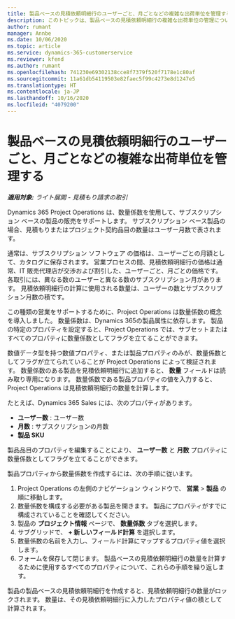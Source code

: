 ```yaml
---
title: 製品ベースの見積依頼明細行のユーザーごと、月ごとなどの複雑な出荷単位を管理する
description: このトピックは、製品ベースの見積依頼明細行の複雑な出荷単位の管理について説明します。
author: rumant
manager: Annbe
ms.date: 10/06/2020
ms.topic: article
ms.service: dynamics-365-customerservice
ms.reviewer: kfend
ms.author: rumant
ms.openlocfilehash: 741230e69302138cce8f7379f520f7178e1c80af
ms.sourcegitcommit: 11a61db54119503e82faec5f99c4273e8d1247e5
ms.translationtype: HT
ms.contentlocale: ja-JP
ms.lasthandoff: 10/16/2020
ms.locfileid: "4079200"
---
```

# <a name="managing-complex-units-such-as-per-user-per-month-for-product-based-quote-lines"></a>製品ベースの見積依頼明細行のユーザーごと、月ごとなどの複雑な出荷単位を管理する

_**適用対象:** ライト展開 - 見積もり請求の取引_

Dynamics 365 Project Operations は、数量係数を使用して、サブスクリプション ベースの製品の販売をサポートします。 サブスクリプション ベース製品の場合、見積もりまたはプロジェクト契約品目の数量はユーザー月数で表されます。

通常は、サブスクリプション ソフトウェア の価格は、ユーザーごとの月額として、カタログに保存されます。 営業プロセスの間、見積依頼明細行の価格は通常、IT 販売代理店が交渉および割引した、ユーザーごと、月ごとの価格です。 各取引には、異なる数のユーザーと異なる数のサブスクリプション月があります。 見積依頼明細行の計算に使用される数量は、ユーザーの数とサブスクリプション月数の積です。

この種類の営業をサポートするために、Project Operations は数量係数の概念を導入しました。 数量係数は、Dynamics 365の製品属性に依存します。 製品の特定のプロパティを設定すると、Project Operations では、サブセットまたはすべてのプロパティに数量係数としてフラグを立てることができます。

数値データ型を持つ数値プロパティ、または製品プロパティのみが、数量係数としてフラグが立てられていることが Project Operations によって検証されます。 数量係数のある製品を見積依頼明細行に追加すると、 **数量** フィールドは読み取り専用になります。 数量係数である製品プロパティの値を入力すると、Project Operations は見積依頼明細行の数量を計算します。

たとえば、Dynamics 365 Sales には、次のプロパティがあります。

- **ユーザー数** : ユーザー数
- **月数** : サブスクリプションの月数
- **製品 SKU**

製品品目のプロパティを編集することにより、 **ユーザー数** と **月数** プロパティに数量係数としてフラグを立てることができます。

製品プロパティから数量係数を作成するには、次の手順に従います。

1. Project Operations の左側のナビゲーション ウィンドウで、 **営業** > **製品** の順に移動します。
2. 数量係数を構成する必要がある製品を開きます。 製品にプロパティがすでに構成されていることを確認してください。
3. 製品の **プロジェクト情報** ページで、 **数量係数** タブを選択します。
4. サブグリッドで、 **+ 新しいフィールド計算** を選択します。
5. 数量係数の名前を入力し、フィールド計算にマップするプロパティ値を選択します。
6. フォームを保存して閉じます。 製品ベースの見積依頼明細行の数量を計算するために使用するすべてのプロパティについて、これらの手順を繰り返します。

製品の製品ベースの見積依頼明細行を作成すると、見積依頼明細行の数量がロックされます。 数量は、その見積依頼明細行に入力したプロパティ値の積として計算されます。
